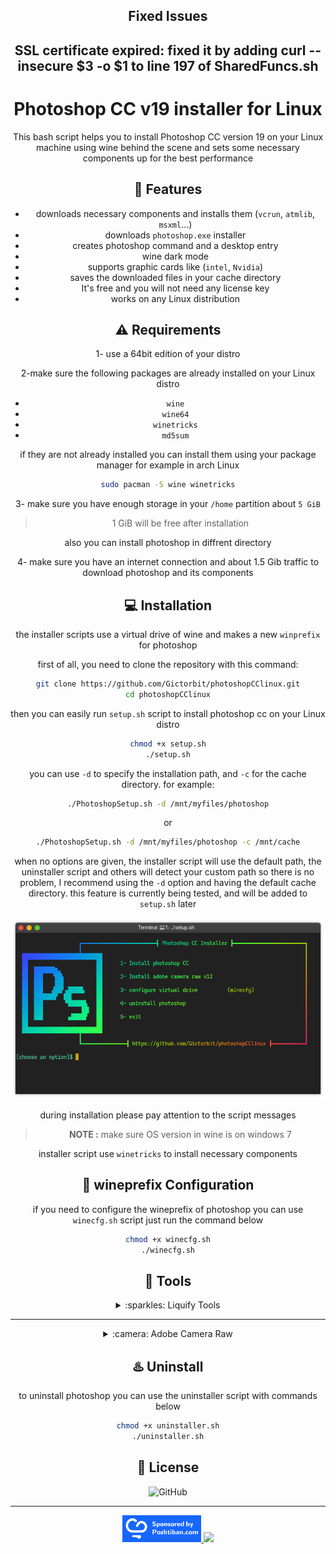 <div align="center" class="tip" markdown="1" style>

## Fixed Issues
SSL certificate expired: fixed it by adding curl --insecure $3 -o $1 to line 197 of SharedFuncs.sh
---

# Photoshop CC v19 installer for Linux
This bash script helps you to install Photoshop CC version 19 on your Linux machine using wine behind the scene
and sets some necessary components up for the best performance

## :rocket: Features
* downloads necessary components and installs them (`vcrun`, `atmlib`, `msxml`...)
* downloads `photoshop.exe` installer
* creates photoshop command and a desktop entry
* wine dark mode
* supports graphic cards like (`intel`, `Nvidia`)
* saves the downloaded files in your cache directory
* It's free and you will not need any license key
* works on any Linux distribution

## :warning: Requirements
1- use a 64bit edition of your distro

2-make sure the following packages are already installed on your Linux distro
* `wine`
* `wine64`
* `winetricks`
* `md5sum`


if they are not already installed you can install them using your package manager for example in arch Linux
```bash
sudo pacman -S wine winetricks
``` 
3- make sure you have enough storage in your `/home` partition about `5 GiB`
> 1 GiB will be free after installation

also you can install photoshop in diffrent directory

4- make sure you have an internet connection and about 1.5 Gib traffic to download photoshop and its components

## :computer: Installation

the installer scripts use a virtual drive of wine and makes a new `winprefix` for photoshop

first of all, you need to clone the repository with this command:
```bash
git clone https://github.com/Gictorbit/photoshopCClinux.git
cd photoshopCClinux
```
then you can easily run `setup.sh` script to install photoshop cc on your Linux distro

```bash
chmod +x setup.sh
./setup.sh
```

you can use `-d` to specify the installation path, and `-c` for the cache directory.
for example:
```bash
./PhotoshopSetup.sh -d /mnt/myfiles/photoshop
```
or
```bash
./PhotoshopSetup.sh -d /mnt/myfiles/photoshop -c /mnt/cache
```
when no options are given, the installer script will use the default path, 
the uninstaller script and others will detect your custom path so there is no problem,
I recommend using the `-d` option  and having the default cache directory.
this feature is currently being tested, and will be added to `setup.sh` later


<div align="center" class="tip" markdown="1" style>

![setup-screenshot](images/setup-screenshot.png)
</div>

during installation please pay attention to the script messages

> **NOTE :** make sure OS version in wine is on windows 7

installer script use `winetricks` to install necessary components

## :wine_glass: wineprefix Configuration
if you need to configure the wineprefix of photoshop you can use `winecfg.sh` script just run the command below
```bash
chmod +x winecfg.sh
./winecfg.sh
```
## :hammer: Tools

<details>
<summary>:sparkles: Liquify Tools</summary>
as you know photoshop has many useful tools like `Liquify Tools`.</br>

if you get some errors while working with these tools,
It may because of the graphics card.</br>

photoshop uses the `GPU` to process these tools so before using these tools make sure that your graphics card `(Nvidia, AMD)` is configured correctly in your Linux machine.
</br>The other solution is you can configure photoshop to use your `CPU` for image processing. to do that, follow the steps below:

* go to edit tab and open `preferences` or `[ctrl+K]`
* then go to the `performance` tab
* in the graphics processor settings section, uncheck `Use graphics processor`

![](https://user-images.githubusercontent.com/34630603/80861998-117b7a80-8c87-11ea-8f56-079f43dfafd9.png)
</details>

---
<details>
<summary>:camera: Adobe Camera Raw</summary>

another useful adobe software is `camera raw` if you want to work with it beside photoshop you must install it separately to do this, after photoshop installation run `cameraRawInstaller.sh` script with commands below:
```bash
chmod +x cameraRawInstaller.sh
./cameraRawInstaller.sh
```
then restart photoshop.you can open it from 
`Edit >>Preferences >> Camera Raw`

> **_NOTE1:_** the size of camera raw installation file is about 400MB


> **_NOTE2:_** camera raw performance depends on your graphic card driver and its configuration

</details>

## :hotsprings: Uninstall
to uninstall photoshop you can use the uninstaller script with commands below

```bash
chmod +x uninstaller.sh
./uninstaller.sh
```


## :bookmark: License
![GitHub](https://img.shields.io/github/license/Gictorbit/photoshopCClinux?style=for-the-badge)

---
<a href="https://poshtiban.com">
<img src="images/poshtibancom.png" width="25%"> 
</a>
<a href="https://github.com/Gictorbit/illustratorCClinux">
<img src="https://github.com/Gictorbit/illustratorCClinux/raw/master/images/AiIcon.png" width="9%">
</a>
